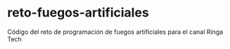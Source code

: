 # reto-fuegos-artificiales
Código del reto de programación de fuegos artificiales para el canal Ringa Tech
